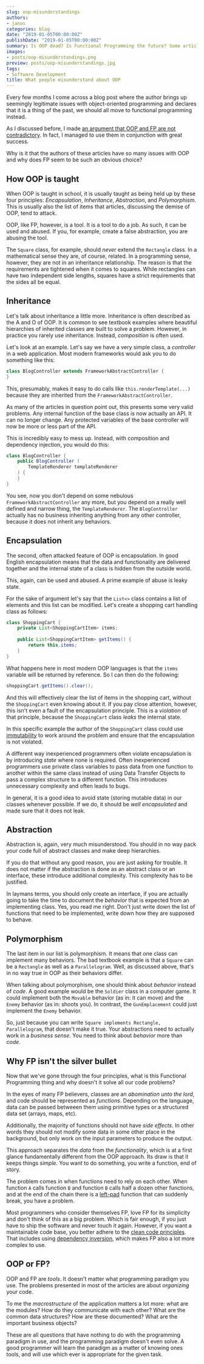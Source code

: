 ```yaml
---
slug: oop-misunderstandings
authors:
- janos
categories: blog
date: "2019-01-05T00:00:00Z"
publishDate: "2019-01-05T00:00:00Z"
summary: Is OOP dead? Is Functional Programming the future? Some articles seem to suggest so. I would tend to disagree. Let's discuss!
images:
- posts/oop-misunderstandings.png
preview: posts/oop-misunderstandings.jpg
tags:
- Software Development
title: What people misunderstand about OOP
---
```


Every few months I come across a blog post where the author brings up seemingly legitimate issues with object-oriented
programming and declares that it is a thing of the past, we should all move to functional programming instead.

As I discussed before, I made [an argument that OOP and FP are not contradictory](/blog/functional-object-oriented-programming).
In fact, I managed to use them in conjunction with great success.

Why is it that the authors of these articles have so many issues with OOP and why does FP seem to be such an obvious choice?

## How OOP is taught

When OOP is taught in school, it is usually taught as being held up by these four principles: *Encapsulation*,
*Inheritance*, *Abstraction*, and *Polymorphism*. This is usually also the list of items that articles, discussing the 
demise of OOP, tend to attack.

OOP, like FP, however, is a tool. It is a tool to do a job. As such, it can be used and abused. If you, for example, 
create a false abstraction, you are abusing the tool.

The `Square` class, for example, should *never* extend the  `Rectangle` class. In a mathematical sense they are, of
course, related. In a programming sense, however, they are not in an inheritance relationship. The reason is that the
requirements are tightened when it comes to squares. While rectangles can have two independent side lengths, squares
have a strict requirements that the sides all be equal. 

## Inheritance

Let's talk about inheritance a little more. Inheritance is often described as the A and O of OOP. It is common to see
textbook examples where beautiful hierarchies of inherited classes are built to solve a problem. However, in practice
you rarely use inheritance. Instead, *composition* is often used.

Let's look at an example. Let's say we have a very simple class, a *controller* in a web application. Most modern 
frameworks would ask you to do something like this:

```java
class BlogController extends FrameworkAbstractController {
}
```

This, presumably, makes it easy to do calls like `this.renderTemplate(...)` because they are inherited from the 
`FrameworkAbstractController`.

As many of the articles in question point out, this presents some very valid problems. Any internal function of the
base class is now actually an API. It can no longer change. Any protected variables of the base controller will now be
more or less part of the API.

This is incredibly easy to mess up. Instead, with composition and dependency injection, you would do this:

```java
class BlogController {
    public BlogController (
        TemplateRenderer templateRenderer
    ) {
    }
}
```

You see, now you don't depend on some nebulous `FrameworkAbstractController` any more, but you depend on a really well
defined and narrow thing, the `TemplateRenderer`.  The `BlogController` actually has no business inheriting anything
from any other controller, because it does not inherit any behaviors.

## Encapsulation

The second, often attacked feature of OOP is encapsulation. In good English encapsulation means that the data and
functionality are delivered together and the internal state of a class is hidden from the outside world.

This, again, can be used and abused. A prime example of abuse is leaky state.

For the sake of argument let's say that the `List<>` class contains a list of elements and this list can be modified.
Let's create a shopping cart handling class as follows:

```java
class ShoppingCart {
    private List<ShoppingCartItem> items;
    
    public List<ShoppingCartItem> getItems() {
        return this.items;
    }
}
```

What happens here in most modern OOP languages is that the `items` variable will be returned by reference. So I can then
do the following:

```java
shoppingCart.getItems().clear();
```

And this will effectively clear the list of items in the shopping cart, without the `ShoppingCart` even knowing about
it. If you pay close attention, however, this isn't even a fault of the encapsulation principle. This is a *violation*
of that principle, because the `ShoppingCart` class *leaks* the internal state.

In this specific example the author of the `ShoppingCart` class could use [immutability](/blog/why-immutability-matters)
to work around the problem and ensure that the encapsulation is not violated.

A different way inexperienced programmers often violate encapsulation is by introducing *state* where none is required.
Often inexperienced programmers use private class variables to pass data from one function to another within the same
class instead of using Data Transfer Objects to pass a complex structure to a different function. This introduces
unnecessary complexity and often leads to bugs.

In general, it is a good idea to avoid state (storing mutable data) in our classes whenever possible. If we do, it 
should be *well encapsulated* and made sure that it does not leak.

## Abstraction

Abstraction is, again, very much misunderstood. You should in no way pack your code full of abstract classes and make
deep hierarchies.

If you do that without any good reason, you are just asking for trouble. It does not matter if the abstraction is
done as an abstract class or an interface, these introduce additional complexity. This complexity has to be justified.

In laymans terms, you should only create an interface, if you are actually going to take the time to document the 
*behavior* that is expected from an implementing class. Yes, you read me right. Don't just write down the list of
functions that need to be implemented, write down how they are supposed to behave.

## Polymorphism

The last item in our list is polymorphism. It means that one class can implement many behaviors. The bad textbook
example is that a `Square` can be a `Rectangle` as well as a `Parallelogram`. Well, as discussed above, that's in no way
true in OOP as their behaviors differ.

When talking about polymorphism, one should think about *behavior* instead of *code*. A good example would be the
`Soldier` class in a computer game. It could implement both the `Movable` behavior (as in: it can move) and the
`Enemy` behavior (as in: shoots you). In contrast, the `GunEmplacement` could just implement the `Enemy` behavior.

So, just because you can write `Square implements Rectangle, Parallelogram`, that doesn't make it true. Your
abstractions need to actually work in a *business sense*. You need to think about *behavior* more than *code*. 

## Why FP isn't the silver bullet

Now that we've gone through the four principles, what is this Functional Programming thing and why doesn't it solve all
our code problems?

In the eyes of many FP believers, classes are an *abomination unto the lord*, and code should be represented as 
*functions*. Depending on the language, data can be passed betweeen them using primitive types or a structured data
set (arrays, maps, etc).

Additionally, the majority of functions should not have *side effects*. In other words they should not modify some data
in some other place in the background, but only work on the input parameters to produce the output.

This approach separates the *data* from the *functionality*, which is at a first glance fundamentally different from
the OOP approach. Its draw is that it keeps things *simple*. You want to do something, you write a function, end of
story.

The problem comes in when functions need to rely on each other. When function `A` calls function `B` and function `B` 
calls half a dozen other functions, and at the end of the chain there is a
[left-pad](https://www.theregister.co.uk/2016/03/23/npm_left_pad_chaos/) function that can suddenly break, you have a
problem.

Most programmers who consider themselves FP, love FP for its simplicity and don't think of this as a big problem.
Which is fair enough, if you just have to ship the software and never touch it again. However, if you want a
maintainable code base, you better adhere to the [clean code principles](/tags/clean-code). That includes using
[dependency inversion](/blog/clean-code-dependencies), which makes FP also a lot more complex to use.

## OOP or FP?

OOP and FP are *tools*. It doesn't matter what programming paradigm you use. The problems presented in most of the 
articles are about *organizing* your code.

To me the *macrostructure* of the application matters a lot more: what are the modules? How do they communicate with 
each other? What are the common data structures? How are these documented? What are the important business objects?

These are all questions that have nothing to do with the programming paradigm in use, and the programming paradigm
doesn't even solve. A good programmer will learn the paradigm as a matter of knowing ones tools, and will use which
ever is appropriate for the given task.